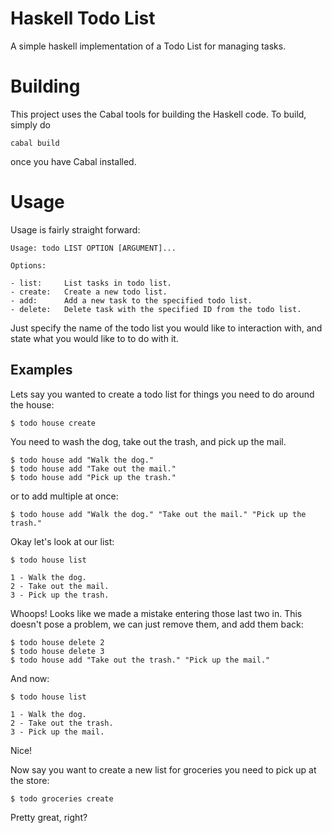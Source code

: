 
# Haskell Todo List

A simple haskell implementation of a Todo List for managing tasks.

# Building

This project uses the Cabal tools for building the Haskell code. To build, simply do

    cabal build

once you have Cabal installed.

# Usage

Usage is fairly straight forward:

    Usage: todo LIST OPTION [ARGUMENT]...

    Options:

    - list:     List tasks in todo list.
    - create:   Create a new todo list.
    - add:      Add a new task to the specified todo list.
    - delete:   Delete task with the specified ID from the todo list.

Just specify the name of the todo list you would like to interaction with, and state what you would like to to do with it.

## Examples

Lets say you wanted to create a todo list for things you need to do around the house:

    $ todo house create

You need to wash the dog, take out the trash, and pick up the mail.

    $ todo house add "Walk the dog."
    $ todo house add "Take out the mail."
    $ todo house add "Pick up the trash."

or to add multiple at once:

    $ todo house add "Walk the dog." "Take out the mail." "Pick up the trash."

Okay let's look at our list:

    $ todo house list

    1 - Walk the dog.
    2 - Take out the mail.
    3 - Pick up the trash.

Whoops! Looks like we made a mistake entering those last two in.
This doesn't pose a problem, we can just remove them, and add them back:

    $ todo house delete 2
    $ todo house delete 3
    $ todo house add "Take out the trash." "Pick up the mail."

And now:

    $ todo house list

    1 - Walk the dog.
    2 - Take out the trash.
    3 - Pick up the mail.

Nice!

Now say you want to create a new list for groceries you need to pick up at the store:

    $ todo groceries create

Pretty great, right?